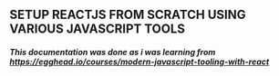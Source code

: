 ## SETUP REACTJS FROM SCRATCH USING VARIOUS JAVASCRIPT TOOLS
##### This documentation was done as i was learning from https://egghead.io/courses/modern-javascript-tooling-with-react
